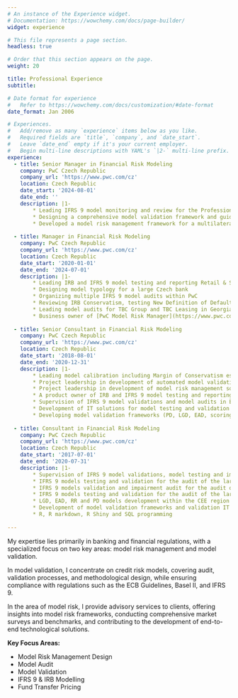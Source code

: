```yaml
---
# An instance of the Experience widget.
# Documentation: https://wowchemy.com/docs/page-builder/
widget: experience

# This file represents a page section.
headless: true

# Order that this section appears on the page.
weight: 20

title: Professional Experience
subtitle:

# Date format for experience
#   Refer to https://wowchemy.com/docs/customization/#date-format
date_format: Jan 2006

# Experiences.
#   Add/remove as many `experience` items below as you like.
#   Required fields are `title`, `company`, and `date_start`.
#   Leave `date_end` empty if it's your current employer.
#   Begin multi-line descriptions with YAML's `|2-` multi-line prefix.
experience:
  - title: Senior Manager in Financial Risk Modeling 
    company: PwC Czech Republic
    company_url: 'https://www.pwc.com/cz'
    location: Czech Republic
    date_start: '2024-08-01'
    date_end: ''
    description: |1-
        * Leading IFRS 9 model monitoring and review for the Professional Real Estate portfolio of a systemically important financial institution in the Netherlands, ensuring compliance with internal standards for audit purposes.
        * Designing a comprehensive model validation framework and guidelines for a multilateral development finance institution.
        * Developed a model risk management framework for a multilateral development finance institution, encompassing peer benchmarking, risk tiering, inventory design, model identification and categorization, lifecycle design, and defined roles and responsibilities 
       
  - title: Manager in Financial Risk Modeling 
    company: PwC Czech Republic
    company_url: 'https://www.pwc.com/cz'
    location: Czech Republic
    date_start: '2020-01-01'
    date_end: '2024-07-01'
    description: |1-
        * Leading IRB and IFRS 9 model testing and reporting Retail & SME team (10-14 members) for a systematically important bank in the Netherlands 
        * Designing model typology for a large Czech bank
        * Organizing multiple IFRS 9 model audits within PwC
        * Reviewing IRB Conservatism, testing New Definition of Default
        * Leading model audits for TBC Group and TBC Leasing in Georgia
        * Business owner of [PwC Model Risk Manager](https://www.pwc.com/cz/en/sluzby/podnikove-poradenstvi/financial-risk-modelling/model-risk-manager.html) 
        
  - title: Senior Consultant in Financial Risk Modeling 
    company: PwC Czech Republic
    company_url: 'https://www.pwc.com/cz'
    location: Czech Republic
    date_start: '2018-08-01'
    date_end: '2020-12-31'
    description: |1-
        * Leading model calibration including Margin of Conservatism estimations for a systemically important financial institution in the Netherlands
        * Project leadership in development of automated model validation solutions
        * Project leadership in development of model risk management solutions
        * A product owner of IRB and IFRS 9 model testing and reporting team (using Agile techniques) for a systemically important financial institution in the Netherlands
        * Supervision of IFRS 9 model validations and model audits in Europe and Asia (Achmea Bank, Aegon Bank, TBC Group, Basis Bank, VLK Bank etc.)
        * Development of IT solutions for model testing and validation reporting for PwC (R, LaTeX, SQL)
        * Developing model validation frameworks (PD, LGD, EAD, scoring and macroeconomic models)
        
  - title: Consultant in Financial Risk Modeling 
    company: PwC Czech Republic
    company_url: 'https://www.pwc.com/cz'
    location: Czech Republic
    date_start: '2017-07-01'
    date_end: '2020-07-31'
    description: |1-
        * Supervision of IFRS 9 model validations, model testing and impairment calculations for multiple audits of Dutch banks
        * IFRS 9 models testing and validation for the audit of the large CEE banking group and its entities
        * IFRS 9 models validation and impairment audit for the audit of Dutch insurance banks
        * IFRS 9 models testing and validation for the audit of the large Georgian banking group
        * LGD, EAD, RR and PD models development within the CEE region
        * Development of model validation frameworks and validation IT solutions for PwC
        * R, R markdown, R Shiny and SQL programming
        
---
```


My expertise lies primarily in banking and financial regulations, with a specialized focus on two key areas: model risk management and model validation.

In model validation, I concentrate on credit risk models, covering audit, validation processes, and methodological design, while ensuring compliance with regulations such as the ECB Guidelines, Basel II, and IFRS 9.

In the area of model risk, I provide advisory services to clients, offering insights into model risk frameworks, conducting comprehensive market surveys and benchmarks, and contributing to the development of end-to-end technological solutions.

**Key Focus Areas:**
  
* Model Risk Management Design  
* Model Audit  
* Model Validation  
* IFRS 9 & IRB Modelling  
* Fund Transfer Pricing
